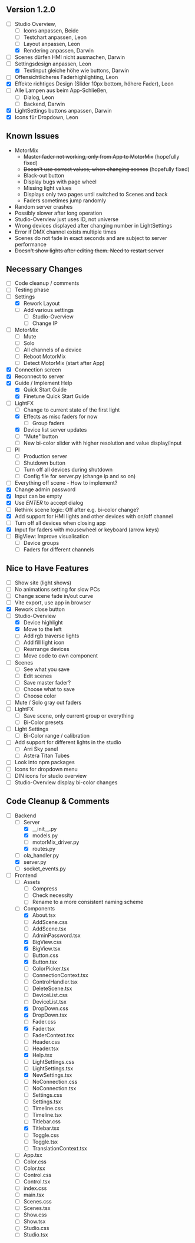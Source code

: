 ## Version 1.2.0

- [ ] Studio Overview,
  - [ ] Icons anpassen, Beide
  - [ ] Testchart anpassen, Leon
  - [ ] Layout anpassen, Leon
  - [x] Rendering anpassen, Darwin
- [ ] Scenes dürfen HMI nicht ausmachen, Darwin
- [ ] Settingsdesign anpassen, Leon
  - [x] Textinput gleiche höhe wie buttons, Darwin
- [ ] Offensichtlicheres Faderhighlighting, Leon
- [x] Effekte richtiges Design (Slider 10px bottom, höhere Fader), Leon
- [ ] Alle Lampen aus beim App-Schließen,
  - [ ] Dialog, Leon
  - [ ] Backend, Darwin
- [x] LightSettings buttons anpassen, Darwin
- [x] Icons für Dropdown, Leon

## Known Issues

- MotorMix
  - ~~Master fader not working, only from App to MotorMix~~ (hopefully fixed)
  - ~~Doesn't use correct values, when changing scenes~~ (hopefully fixed)
  - Black-out button
  - Display bugs with page wheel
  - Missing light values
  - Displays only two pages until switched to Scenes and back
  - Faders sometimes jump randomly
- Random server crashes
- Possibly slower after long operation
- Studio-Overview just uses ID, not universe
- Wrong devices displayed after changing number in LightSettings
- Error if DMX channel exists multiple times
- Scenes do not fade in exact seconds and are subject to server performance
- ~~Doesn't show lights after editing them. Need to restart server~~

## Necessary Changes

- [ ] Code cleanup / comments
- [ ] Testing phase
- [ ] Settings
  - [x] Rework Layout
  - [ ] Add various settings
    - [ ] Studio-Overview
    - [ ] Change IP
- [ ] MotorMix
  - [ ] Mute
  - [ ] Solo
  - [ ] All channels of a device
  - [ ] Reboot MotorMix
  - [ ] Detect MotorMix (start after App)
- [x] Connection screen
- [x] Reconnect to server
- [x] Guide / Implement Help
  - [x] Quick Start Guide
  - [x] Finetune Quick Start Guide
- [ ] LightFX
  - [ ] Change to current state of the first light
  - [x] Effects as misc faders for now
    - [ ] Group faders
  - [x] Device list server updates
  - [ ] "Mute" button
  - [ ] New bi-color slider with higher resolution and value display/input
- [ ] PI
  - [ ] Production server
  - [ ] Shutdown button
  - [ ] Turn off all devices during shutdown
  - [ ] Config file for server.py (change ip and so on)
- [ ] Everything off scene - How to implement?
- [x] Change admin password
- [x] Input can be empty
- [x] Use _ENTER_ to accept dialog
- [ ] Rethink scene logic: Off after e.g. bi-color change?
- [x] Add support for HMI lights and other devices with on/off channel
- [ ] Turn off all devices when closing app
- [x] Input for faders with mousewheel or keyboard (arrow keys)
- [ ] BigView: Improve visualisation
  - [ ] Device groups
  - [ ] Faders for different channels

## Nice to Have Features

- [ ] Show site (light shows)
- [ ] No animations setting for slow PCs
- [ ] Change scene fade in/out curve
- [ ] Vite export, use app in browser
- [x] Rework close button
- [ ] Studio-Overview
  - [x] Device highlight
  - [x] Move to the left
  - [ ] Add rgb traverse lights
  - [ ] Add fill light icon
  - [ ] Rearrange devices
  - [ ] Move code to own component
- [ ] Scenes
  - [ ] See what you save
  - [ ] Edit scenes
  - [ ] Save master fader?
  - [ ] Choose what to save
  - [ ] Choose color
- [ ] Mute / Solo gray out faders
- [ ] LightFX
  - [ ] Save scene, only current group or everything
  - [ ] Bi-Color presets
- [ ] Light Settings
  - [ ] Bi-Color range / calibration
- [ ] Add support for different lights in the studio
  - [ ] Arri Sky panel
  - [ ] Astera Titan Tubes
- [ ] Look into npm packages
- [ ] Icons for dropdown menu
- [ ] DIN icons for studio overview
- [ ] Studio-Overview display bi-color changes

## Code Cleanup & Comments

- [ ] Backend
  - [ ] Server
    - [x] \_\_init\_\_.py
    - [x] models.py
    - [ ] motorMix_driver.py
    - [x] routes.py
  - [ ] ola_handler.py
  - [x] server.py
  - [ ] socket_events.py
- [ ] Frontend
  - [ ] Assets
    - [ ] Compress
    - [ ] Check necessity
    - [ ] Rename to a more consistent naming scheme
  - [ ] Components
    - [x] About.tsx
    - [ ] AddScene.css
    - [ ] AddScene.tsx
    - [ ] AdminPassword.tsx
    - [x] BigView.css
    - [x] BigView.tsx
    - [ ] Button.css
    - [x] Button.tsx
    - [ ] ColorPicker.tsx
    - [ ] ConnectionContext.tsx
    - [ ] ControlHandler.tsx
    - [ ] DeleteScene.tsx
    - [ ] DeviceList.css
    - [ ] DeviceList.tsx
    - [x] DropDown.css
    - [x] DropDown.tsx
    - [ ] Fader.css
    - [x] Fader.tsx
    - [ ] FaderContext.tsx
    - [ ] Header.css
    - [ ] Header.tsx
    - [x] Help.tsx
    - [ ] LightSettings.css
    - [ ] LightSettings.tsx
    - [x] NewSettings.tsx
    - [ ] NoConnection.css
    - [ ] NoConnection.tsx
    - [ ] Settings.css
    - [ ] Settings.tsx
    - [ ] Timeline.css
    - [ ] Timeline.tsx
    - [ ] Titlebar.css
    - [x] Titlebar.tsx
    - [ ] Toggle.css
    - [ ] Toggle.tsx
    - [ ] TranslationContext.tsx
  - [ ] App.tsx
  - [ ] Color.css
  - [ ] Color.tsx
  - [ ] Control.css
  - [ ] Control.tsx
  - [ ] index.css
  - [ ] main.tsx
  - [ ] Scenes.css
  - [ ] Scenes.tsx
  - [ ] Show.css
  - [ ] Show.tsx
  - [ ] Studio.css
  - [ ] Studio.tsx
